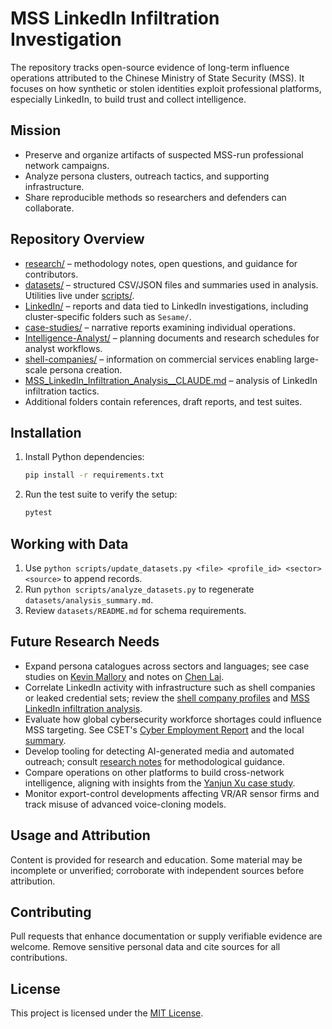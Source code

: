 # MSS LinkedIn Infiltration Investigation

The repository tracks open-source evidence of long-term influence operations attributed to the Chinese Ministry of State Security (MSS). It focuses on how synthetic or stolen identities exploit professional platforms, especially LinkedIn, to build trust and collect intelligence.

## Mission

- Preserve and organize artifacts of suspected MSS-run professional network campaigns.
- Analyze persona clusters, outreach tactics, and supporting infrastructure.
- Share reproducible methods so researchers and defenders can collaborate.

## Repository Overview

- [research/](research/) – methodology notes, open questions, and guidance for contributors.
- [datasets/](datasets/) – structured CSV/JSON files and summaries used in analysis. Utilities live under [scripts/](scripts/).
- [LinkedIn/](LinkedIn/) – reports and data tied to LinkedIn investigations, including cluster-specific folders such as `Sesame/`.
- [case-studies/](case-studies/) – narrative reports examining individual operations.
- [Intelligence-Analyst/](Intelligence-Analyst/) – planning documents and research schedules for analyst workflows.
- [shell-companies/](shell-companies/) – information on commercial services enabling large-scale persona creation.
- [MSS_LinkedIn_Infiltration_Analysis__CLAUDE.md](MSS_LinkedIn_Infiltration_Analysis__CLAUDE.md) – analysis of LinkedIn infiltration tactics.
- Additional folders contain references, draft reports, and test suites.

## Installation

1. Install Python dependencies:

   ```bash
   pip install -r requirements.txt
   ```

2. Run the test suite to verify the setup:

   ```bash
   pytest
   ```

## Working with Data

1. Use `python scripts/update_datasets.py <file> <profile_id> <sector> <source>` to append records.
2. Run `python scripts/analyze_datasets.py` to regenerate `datasets/analysis_summary.md`.
3. Review `datasets/README.md` for schema requirements.

## Future Research Needs

- Expand persona catalogues across sectors and languages; see case studies on [Kevin Mallory](case-studies/kevin-mallory/) and notes on [Chen Lai](case-studies/chen-lai/notes.md).
- Correlate LinkedIn activity with infrastructure such as shell companies or leaked credential sets; review the [shell company profiles](shell-companies/README.md) and [MSS LinkedIn infiltration analysis](MSS_LinkedIn_Infiltration_Analysis__CLAUDE.md).
- Evaluate how global cybersecurity workforce shortages could influence MSS targeting. See CSET's [Cyber Employment Report](https://cset.georgetown.edu/wp-content/uploads/t0231_cyber_employment_report_EN.pdf) and the local [summary](research/cyber_employment_report_summary.md).
- Develop tooling for detecting AI-generated media and automated outreach; consult [research notes](research/README.md) for methodological guidance.
- Compare operations on other platforms to build cross-network intelligence, aligning with insights from the [Yanjun Xu case study](case-studies/yanjun-xu/).
- Monitor export-control developments affecting VR/AR sensor firms and track misuse of advanced voice-cloning models.

## Usage and Attribution

Content is provided for research and education. Some material may be incomplete or unverified; corroborate with independent sources before attribution.

## Contributing

Pull requests that enhance documentation or supply verifiable evidence are welcome. Remove sensitive personal data and cite sources for all contributions.

## License

This project is licensed under the [MIT License](LICENSE).
